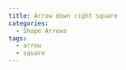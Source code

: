 ```yaml
---
title: Arrow down right square
categories:
  - Shape Arrows
tags:
  - arrow
  - square
---
```

